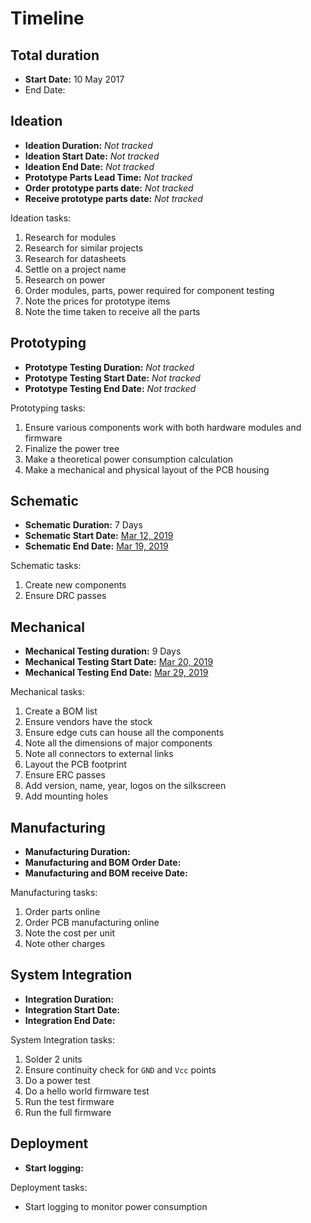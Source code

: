 # Timeline

## Total duration

- **Start Date:** 10 May 2017
- End Date:

## Ideation

- **Ideation Duration:** *Not tracked*
- **Ideation Start Date:** *Not tracked*
- **Ideation End Date:** *Not tracked*
- **Prototype Parts Lead Time:** *Not tracked*
- **Order prototype parts date:** *Not tracked*
- **Receive prototype parts date:** *Not tracked*

Ideation tasks:

1. Research for modules
1. Research for similar projects
1. Research for datasheets
1. Settle on a project name
1. Research on power
1. Order modules, parts, power required for component testing
1. Note the prices for prototype items
1. Note the time taken to receive all the parts

## Prototyping

- **Prototype Testing Duration:** *Not tracked*
- **Prototype Testing Start Date:** *Not tracked*
- **Prototype Testing End Date:** *Not tracked*

Prototyping tasks:

1. Ensure various components work with both hardware modules and firmware
1. Finalize the power tree
1. Make a theoretical power consumption calculation
1. Make a mechanical and physical layout of the PCB housing

## Schematic

- **Schematic Duration:** 7 Days
- **Schematic Start Date:** [Mar 12, 2019](https://github.com/sayanee/cactus/commit/ff585d7c6959faede793e362a63a2719848d49f6)
- **Schematic End Date:** [Mar 19, 2019](https://github.com/sayanee/cactus/commit/a69e2ad4a81ffa1c7960dc5ee44be5a643a09f90)

Schematic tasks:

1. Create new components
1. Ensure DRC passes

## Mechanical

- **Mechanical Testing duration:** 9 Days
- **Mechanical Testing Start Date:** [Mar 20, 2019](https://github.com/sayanee/cactus/commit/9eb6e6a9e616c000224ddb287a9347f35d2da6c7)
- **Mechanical Testing End Date:** [Mar 29, 2019](https://github.com/sayanee/cactus/commit/85a2da56949accfd0cb8a94280c2dceeae0b87dc)

Mechanical tasks:

1. Create a BOM list
1. Ensure vendors have the stock
1. Ensure edge cuts can house all the components
1. Note all the dimensions of major components
1. Note all connectors to external links
1. Layout the PCB footprint
1. Ensure ERC passes
1. Add version, name, year, logos on the silkscreen
1. Add mounting holes

## Manufacturing

- **Manufacturing Duration:**
- **Manufacturing and BOM Order Date:**
- **Manufacturing and BOM receive Date:**

Manufacturing tasks:

1. Order parts online
1. Order PCB manufacturing online
1. Note the cost per unit
1. Note other charges

## System Integration

- **Integration Duration:**
- **Integration Start Date:**
- **Integration End Date:**

System Integration tasks:

1. Solder 2 units
1. Ensure continuity check for `GND` and `Vcc` points
1. Do a power test
1. Do a hello world firmware test
1. Run the test firmware
1. Run the full firmware

## Deployment

- **Start logging:**

Deployment tasks:

- Start logging to monitor power consumption
